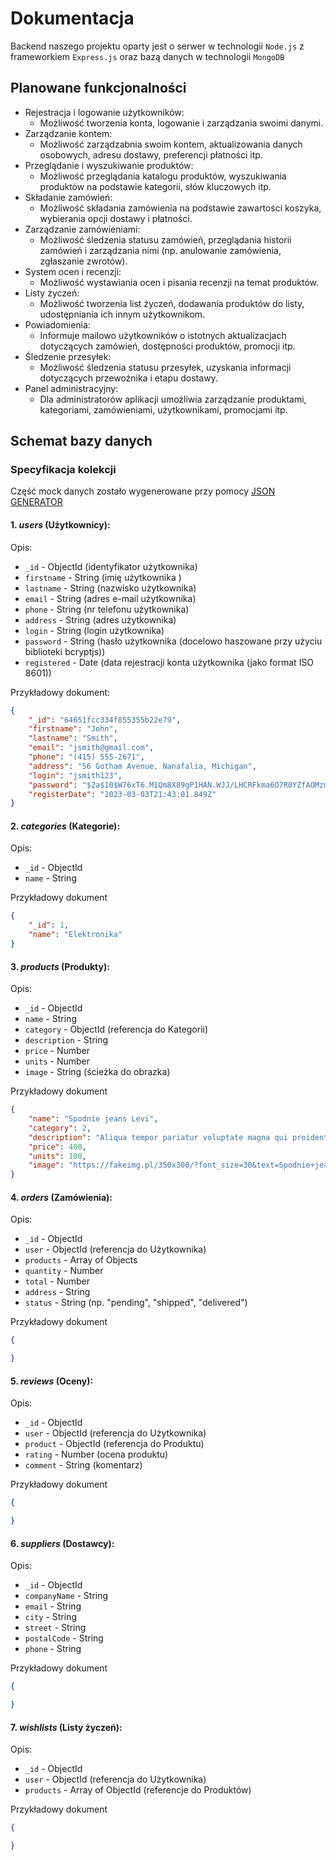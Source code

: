 # Dokumentacja
Backend naszego projektu oparty jest o serwer w technologii `Node.js` z frameworkiem `Express.js` oraz bazą danych w technologii `MongoDB` 

## Planowane funkcjonalności
- Rejestracja i logowanie użytkowników:
    - Możliwość tworzenia konta, logowanie i zarządzania swoimi danymi.
- Zarządzanie kontem:
    - Możliwość zarządzabnia swoim kontem, aktualizowania danych osobowych, adresu dostawy, preferencji płatności itp.
- Przeglądanie i wyszukiwanie produktów:
    - Możliwość przeglądania katalogu produktów, wyszukiwania produktów na podstawie kategorii, słów kluczowych itp.
- Składanie zamówień:
    - Możliwość składania zamówienia na podstawie zawartości koszyka, wybierania opcji dostawy i płatności.
- Zarządzanie zamówieniami:
    - Możliwość śledzenia statusu zamówień, przeglądania historii zamówień i zarządzania nimi (np. anulowanie zamówienia, zgłaszanie zwrotów).
- System ocen i recenzji:
    - Możliwość wystawiania ocen i pisania recenzji na temat produktów.
- Listy życzeń:
    - Możliwość tworzenia list życzeń, dodawania produktów do listy, udostępniania ich innym użytkownikom.
- Powiadomienia:
    - Informuje mailowo użytkowników o istotnych aktualizacjach dotyczących zamówień, dostępności produktów, promocji itp.
- Śledzenie przesyłek:
    - Możliwość śledzenia statusu przesyłek, uzyskania informacji dotyczących przewoźnika i etapu dostawy.
- Panel administracyjny:
    - Dla administratorów aplikacji umożliwia zarządzanie produktami, kategoriami, zamówieniami, użytkownikami, promocjami itp.


## Schemat bazy danych
### Specyfikacja kolekcji

Część mock danych zostało wygenerowane przy pomocy [JSON GENERATOR](https://json-generator.com/)

#### 1. ***users*** (Użytkownicy):

Opis:
- `_id` - ObjectId (identyfikator użytkownika)
- `firstname` - String (imię użytkownika )
- `lastname` - String (nazwisko użytkownika)
- `email` - String (adres e-mail użytkownika)
- `phone` - String (nr telefonu użytkownika)
- `address` - String (adres użytkownika)
- `login` - String (login użytkownika)
- `password` - String (hasło użytkownika (docelowo haszowane przy użyciu biblioteki bcryptjs))
- `registered` - Date (data rejestracji konta użytkownika (jako format ISO 8601))


Przykładowy dokument:

```json
{
    "_id": "64651fcc334f855355b22e79",
    "firstname": "John",
    "lastname": "Smith",
    "email": "jsmith@gmail.com",
    "phone": "(415) 555-2671",
    "address": "56 Gotham Avenue, Nanafalia, Michigan",
    "login": "jsmith123",
    "password": "$2a$10$W76xT6.M1Qm8X89gP1HAN.WJJ/LHCRFkma6O7R0YZfAOMzmZYWqPi",
    "registerDate": "2023-03-03T21:43:01.849Z"
}
```

#### 2. ***categories*** (Kategorie):

Opis:
- `_id` - ObjectId
- `name` - String

Przykładowy dokument
```json
{
    "_id": 1,
    "name": "Elektronika"
}
```
#### 3. ***products*** (Produkty):

Opis:
- `_id` - ObjectId
- `name` - String
- `category` - ObjectId (referencja do Kategorii)
- `description` - String
- `price` - Number
- `units` - Number
- `image` - String (ścieżka do obrazka)

Przykładowy dokument
```json
{
    "name": "Spodnie jeans Levi",
    "category": 2,
    "description": "Aliqua tempor pariatur voluptate magna qui proident commodo ullamco. Exercitation ea aliqua nostrud excepteur cillum.",
    "price": 400,
    "units": 100,
    "image": "https://fakeimg.pl/350x300/?font_size=30&text=Spodnie+jeans+Levi"
}
```

#### 4. ***orders*** (Zamówienia):

Opis:
- `_id` - ObjectId
- `user` - ObjectId (referencja do Użytkownika)
- `products` - Array of Objects
- `quantity` - Number
- `total` - Number
- `address` - String
- `status` - String (np. "pending", "shipped", "delivered")

Przykładowy dokument
```json
{

}
```
#### 5. ***reviews*** (Oceny):

Opis:
- `_id` - ObjectId
- `user` - ObjectId (referencja do Użytkownika)
- `product` - ObjectId (referencja do Produktu)
- `rating` - Number (ocena produktu)
- `comment` - String (komentarz)

Przykładowy dokument
```json
{

}
```
#### 6. ***suppliers*** (Dostawcy):

Opis:
- `_id` - ObjectId
- `companyName` - String
- `email` - String
- `city` - String
- `street` - String
- `postalCode` - String
- `phone` - String

Przykładowy dokument
```json
{

}
```

#### 7. ***wishlists*** (Listy życzeń):

Opis:
- `_id` - ObjectId
- `user` - ObjectId (referencja do Użytkownika)
- `products` - Array of ObjectId (referencje do Produktów)

Przykładowy dokument
```json
{

}
```
